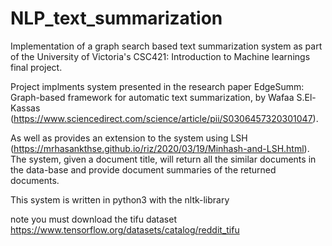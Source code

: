 # NLP_text_summarization
Implementation of a graph search based text summarization system as part of the University of Victoria's CSC421: Introduction to Machine learnings final project.

Project implments system presented in the research paper EdgeSumm: Graph-based framework for automatic text summarization, by Wafaa S.El-Kassas (https://www.sciencedirect.com/science/article/pii/S0306457320301047).

As well as provides an extension to the system using LSH (https://mrhasankthse.github.io/riz/2020/03/19/Minhash-and-LSH.html). The system, given a document title, will return all the similar documents in the data-base and provide document summaries of the returned documents.

This system is written in python3 with the nltk-library

note you must download the tifu dataset https://www.tensorflow.org/datasets/catalog/reddit_tifu
